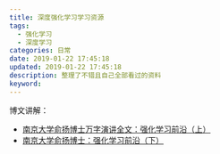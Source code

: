 ```yaml
---
title: 深度强化学习学习资源
tags:
  - 强化学习
  - 深度学习
categories: 日常
date: 2019-01-22 17:45:18
updated: 2019-01-22 17:45:18
description: 整理了不错且自己全部看过的资料
keyword:
---
```





<!-- more -->


博文讲解：

- [南京大学俞扬博士万字演讲全文：强化学习前沿（上）](https://www.leiphone.com/news/201705/NlTc7oObBqh116Z5.html)
- [南京大学俞扬博士：强化学习前沿（下）](https://www.leiphone.com/news/201705/uO8nd09EnR77NBRP.html)



